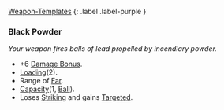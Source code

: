 
[Weapon-Templates](Game/Weapon-Templates)
{: .label .label-purple }

### Black Powder
*Your weapon fires balls of lead propelled by incendiary powder.*
* +6 [Damage Bonus](Game/Core/Weapons#Damage%20Bonus). 
* [Loading](Game/Core/Blocks/Loading)(2).
* Range of [Far](Game/Core/Movement#Far).
* [Capacity](Game/Core/Blocks/Capacity)(1, [Ball](Game/Munitions#Ball)).
* Loses [Striking](Game/Core/Blocks/Striking) and gains [Targeted](Game/Core/Blocks/Targeted).